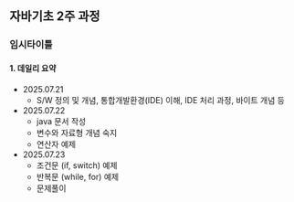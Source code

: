 ## 자바기초 2주 과정


### 임시타이틀

#### 1. 데일리 요약
- 2025.07.21 
    * S/W 정의 및 개념, 통합개발환경(IDE) 이해, IDE 처리 과정, 바이트 개념 등 
- 2025.07.22
    * java 문서 작성
    * 변수와 자료형 개념 숙지
    * 연산자 예제
- 2025.07.23
    * 조건문 (if, switch) 예제    
    * 반복문 (while, for) 예제
    * 문제풀이    